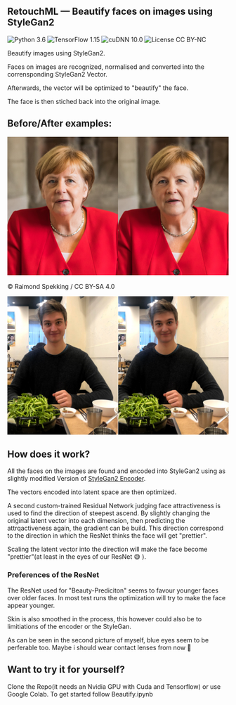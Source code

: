 ## RetouchML &mdash; Beautify faces on images using StyleGan2
![Python 3.6](https://img.shields.io/badge/python-3.6-green.svg?style=plastic)
![TensorFlow 1.15](https://img.shields.io/badge/tensorflow-1.15-green.svg?style=plastic)
![cuDNN 10.0](https://img.shields.io/badge/cudnn-10.0-green.svg?style=plastic)
![License CC BY-NC](https://img.shields.io/badge/license-CC_BY--NC-green.svg?style=plastic)

Beautify images using StyleGan2.

Faces on images are recognized, normalised and converted into the corrensponding StyleGan2 Vector.

Afterwards, the vector will be optimized to "beautify" the face.

The face is then stiched back into the original image.

## Before/After examples:

![merkel-ba](docs/merkel-ba.png)

© Raimond Spekking / CC BY-SA 4.0

![me-ba](docs/me-ba.png)



## How does it work?

All the faces on the images are found and encoded into StyleGan2 using as slightly modified Version of [StyleGan2 Encoder](https://github.com/robertluxemburg/stylegan2encoder.git).

The vectors encoded into latent space are then optimized.

A second custom-trained Residual Network judging face attractiveness is used to find the direction of steepest ascend. By slightly changing the original latent vector into each dimension, then predicting the attrqactiveness again, the gradient can be build. This direction correspond to the direction in which the ResNet thinks the face will get "prettier". 

Scaling the latent vector into the direction will make the face become "prettier"(at least in the eyes of our ResNet 😅 ).

### Preferences of the ResNet

The ResNet used for "Beauty-Prediciton" seems to favour younger faces over older faces. In most test runs the optimization will try to make the face appear younger.

Skin is also smoothed in the process, this however could also be to limitiations of the encoder or the StyleGan.

As can be seen in the second picture of myself, blue eyes seem to be perferable too. Maybe i should wear contact lenses from now 👀





## Want to try it for yourself?

Clone the Repo(it needs an Nvidia GPU with Cuda and Tensorflow) or use Google Colab. To get started follow Beautify.ipynb





